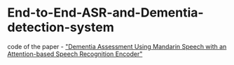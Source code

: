 # **End-to-End-ASR-and-Dementia-detection-system**

code of the paper - ["Dementia Assessment Using Mandarin Speech with an Attention-based Speech Recognition Encoder"](https://ieeexplore.ieee.org/document/10447680)
